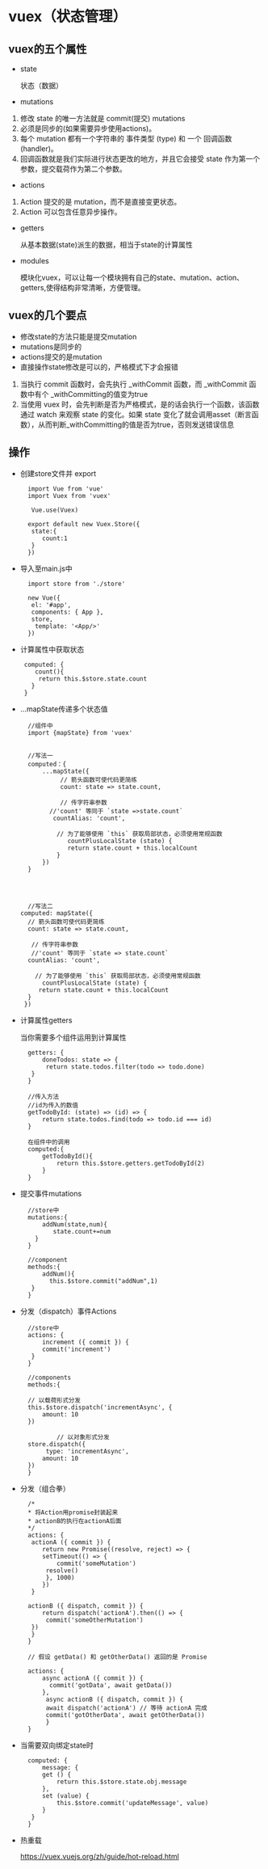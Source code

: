 # vuex（状态管理）

## vuex的五个属性

* state
    
    状态（数据）

* mutations

1. 修改 state 的唯一方法就是 commit(提交) mutations
2. 必须是同步的(如果需要异步使用actions)。
3. 每个 mutation 都有一个字符串的 事件类型 (type) 和 一个 回调函数 (handler)。
4. 回调函数就是我们实际进行状态更改的地方，并且它会接受 state 作为第一个参数，提交载荷作为第二个参数。

* actions

1. Action 提交的是 mutation，而不是直接变更状态。 
2. Action 可以包含任意异步操作。

* getters

    从基本数据(state)派生的数据，相当于state的计算属性

* modules

    模块化vuex，可以让每一个模块拥有自己的state、mutation、action、getters,使得结构非常清晰，方便管理。

## vuex的几个要点

* 修改state的方法只能是提交mutation
* mutations是同步的
* actions提交的是mutation
* 直接操作state修改是可以的，严格模式下才会报错

1. 当执行 commit 函数时，会先执行 _withCommit 函数，而 _withCommit 函数中有个 _withCommitting的值变为true
2. 当使用 vuex 时，会先判断是否为严格模式，是的话会执行一个函数，该函数通过 watch 来观察 state 的变化。如果 state 变化了就会调用asset（断言函数），从而判断_withCommitting的值是否为true，否则发送错误信息

## 操作

* 创建store文件并 export

        import Vue from 'vue'
        import Vuex from 'vuex'

         Vue.use(Vuex)

        export default new Vuex.Store({
         state:{
            count:1
         }
        })

* 导入至main.js中

        import store from './store'

        new Vue({
         el: '#app',
         components: { App },
         store,
          template: '<App/>'
        })

* 计算属性中获取状态

       computed: {
          count(){
           return this.$store.state.count
         }
       }

* ...mapState传递多个状态值

        //组件中
        import {mapState} from 'vuex'


        //写法一
        computed：{
            ...mapState({
                 // 箭头函数可使代码更简练
                 count: state => state.count,

                 // 传字符串参数 
              //'count' 等同于 `state =>state.count`
               countAlias: 'count',

                // 为了能够使用 `this` 获取局部状态，必须使用常规函数
                   countPlusLocalState (state) {
                   return state.count + this.localCount
                }
            })
        }




        //写法二
      computed: mapState({
        // 箭头函数可使代码更简练
        count: state => state.count,

         // 传字符串参数 
         //'count' 等同于 `state => state.count`
        countAlias: 'count',

          // 为了能够使用 `this` 获取局部状态，必须使用常规函数
            countPlusLocalState (state) {
           return state.count + this.localCount
        }
       })

* 计算属性getters

    当你需要多个组件运用到计算属性

        getters: {
            doneTodos: state => {
             return state.todos.filter(todo => todo.done)
         }
        }

        //传入方法
        //id为传入的数值
        getTodoById: (state) => (id) => {
            return state.todos.find(todo => todo.id === id)
        }

        在组件中的调用
        computed:{
            getTodoById(){
                return this.$store.getters.getTodoById(2)
            }
        }

* 提交事件mutations

        //store中
        mutations:{
            addNum(state,num){
               state.count+=num
          }
        }

        //component
        methods:{
            addNum(){
              this.$store.commit("addNum",1)
         }
        }

* 分发（dispatch）事件Actions


        //store中
        actions: {
            increment ({ commit }) {
            commit('increment')
         }
        }

        //components
        methods:{

        // 以载荷形式分发
        this.$store.dispatch('incrementAsync', {
            amount: 10
        })

                // 以对象形式分发
        store.dispatch({
             type: 'incrementAsync',
            amount: 10
        })
        }

* 分发（组合拳）


        /*
        * 将Action用promise封装起来
        * actionB的执行在actionA后面
        */
        actions: {
         actionA ({ commit }) {
            return new Promise((resolve, reject) => {
            setTimeout(() => {
                commit('someMutation')
             resolve()
             }, 1000)
            })
         }

        actionB ({ dispatch, commit }) {
            return dispatch('actionA').then(() => {
             commit('someOtherMutation')
         })
         }
        }

        // 假设 getData() 和 getOtherData() 返回的是 Promise

        actions: {
            async actionA ({ commit }) {
              commit('gotData', await getData())
            },
             async actionB ({ dispatch, commit }) {
             await dispatch('actionA') // 等待 actionA 完成
             commit('gotOtherData', await getOtherData())
             }
        }

* 当需要双向绑定state时

        computed: {
            message: {
            get () {
                return this.$store.state.obj.message
            },
            set (value) {
                this.$store.commit('updateMessage', value)
            }
         }
        }

* 热重载

    https://vuex.vuejs.org/zh/guide/hot-reload.html
